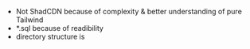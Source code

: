 - Not ShadCDN because of complexity & better understanding of pure Tailwind
- *.sql because of readibility
- directory structure is 